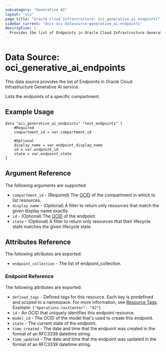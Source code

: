 ```yaml
---
subcategory: "Generative AI"
layout: "oci"
page_title: "Oracle Cloud Infrastructure: oci_generative_ai_endpoints"
sidebar_current: "docs-oci-datasource-generative_ai-endpoints"
description: |-
  Provides the list of Endpoints in Oracle Cloud Infrastructure Generative AI service
---
```


# Data Source: oci_generative_ai_endpoints
This data source provides the list of Endpoints in Oracle Cloud Infrastructure Generative AI service.

Lists the endpoints of a specific compartment.

## Example Usage

```hcl
data "oci_generative_ai_endpoints" "test_endpoints" {
	#Required
	compartment_id = var.compartment_id

	#Optional
	display_name = var.endpoint_display_name
	id = var.endpoint_id
	state = var.endpoint_state
}
```

## Argument Reference

The following arguments are supported:

* `compartment_id` - (Required) The [OCID](https://docs.cloud.oracle.com/iaas/Content/General/Concepts/identifiers.htm) of the compartment in which to list resources.
* `display_name` - (Optional) A filter to return only resources that match the given display name exactly.
* `id` - (Optional) The [OCID](https://docs.cloud.oracle.com/iaas/Content/General/Concepts/identifiers.htm) of the endpoint.
* `state` - (Optional) A filter to return only resources that their lifecycle state matches the given lifecycle state.


## Attributes Reference

The following attributes are exported:

* `endpoint_collection` - The list of endpoint_collection.

### Endpoint Reference

The following attributes are exported:

* `defined_tags` - Defined tags for this resource. Each key is predefined and scoped to a namespace. For more information, see [Resource Tags](https://docs.cloud.oracle.com/iaas/Content/General/Concepts/resourcetags.htm).  Example: `{"Operations.CostCenter": "42"}` 
* `id` - An OCID that uniquely identifies this endpoint resource.
* `model_id` - The OCID of the model that's used to create this endpoint.
* `state` - The current state of the endpoint.
* `time_created` - The date and time that the endpoint was created in the format of an RFC3339 datetime string.
* `time_updated` - The date and time that the endpoint was updated in the format of an RFC3339 datetime string.

